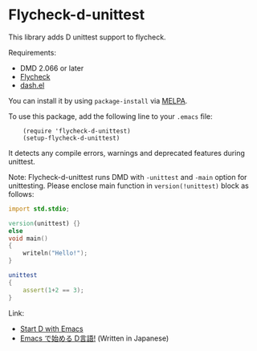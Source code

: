 # Flycheck-d-unittest

This library adds D unittest support to flycheck.

Requirements:
  * DMD 2.066 or later
  * [Flycheck](https://github.com/flycheck/flycheck)
  * [dash.el](https://github.com/magnars/dash.el)

You can install it by using `package-install` via [MELPA](http://melpa.milkbox.net/).

To use this package, add the following line to your `.emacs` file:
```elisp
    (require 'flycheck-d-unittest)
    (setup-flycheck-d-unittest)
```
It detects any compile errors, warnings and deprecated features during unittest.

Note: Flycheck-d-unittest runs DMD with `-unittest` and `-main` option for unittesting.
Please enclose main function in `version(!unittest)` block as follows:

```d
import std.stdio;

version(unittest) {}
else
void main()
{
    writeln("Hello!");
}

unittest
{
    assert(1+2 == 3);
}
```

Link:
  * [Start D with Emacs](https://github.com/flycheck/flycheck-d-unittest/wiki/Start-D-with-Emacs)
  * [Emacs で始める D言語!](http://qiita.com/tm_tn/items/1d01c4500e1ca7632140) (Written in Japanese)
